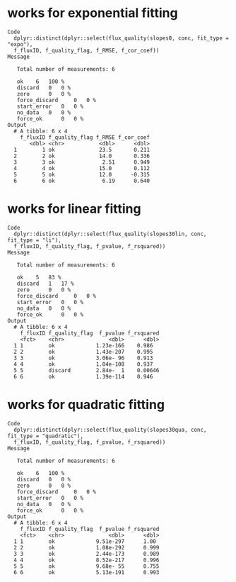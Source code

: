 # works for exponential fitting

    Code
      dplyr::distinct(dplyr::select(flux_quality(slopes0, conc, fit_type = "expo"),
      f_fluxID, f_quality_flag, f_RMSE, f_cor_coef))
    Message
      
       Total number of measurements: 6
      
       ok 	 6 	 100 %
       discard 	 0 	 0 %
       zero 	 0 	 0 %
       force_discard 	 0 	 0 %
       start_error 	 0 	 0 %
       no_data 	 0 	 0 %
       force_ok 	 0 	 0 %
    Output
      # A tibble: 6 x 4
        f_fluxID f_quality_flag f_RMSE f_cor_coef
           <dbl> <chr>           <dbl>      <dbl>
      1        1 ok              23.5       0.211
      2        2 ok              14.0       0.336
      3        3 ok               2.51      0.949
      4        4 ok              15.0       0.112
      5        5 ok              12.0      -0.315
      6        6 ok               6.19      0.640

# works for linear fitting

    Code
      dplyr::distinct(dplyr::select(flux_quality(slopes30lin, conc, fit_type = "li"),
      f_fluxID, f_quality_flag, f_pvalue, f_rsquared))
    Message
      
       Total number of measurements: 6
      
       ok 	 5 	 83 %
       discard 	 1 	 17 %
       zero 	 0 	 0 %
       force_discard 	 0 	 0 %
       start_error 	 0 	 0 %
       no_data 	 0 	 0 %
       force_ok 	 0 	 0 %
    Output
      # A tibble: 6 x 4
        f_fluxID f_quality_flag  f_pvalue f_rsquared
        <fct>    <chr>              <dbl>      <dbl>
      1 1        ok             1.23e-166    0.986  
      2 2        ok             1.43e-207    0.995  
      3 3        ok             3.06e- 96    0.913  
      4 4        ok             1.04e-108    0.937  
      5 5        discard        2.84e-  1    0.00646
      6 6        ok             1.39e-114    0.946  

# works for quadratic fitting

    Code
      dplyr::distinct(dplyr::select(flux_quality(slopes30qua, conc, fit_type = "quadratic"),
      f_fluxID, f_quality_flag, f_pvalue, f_rsquared))
    Message
      
       Total number of measurements: 6
      
       ok 	 6 	 100 %
       discard 	 0 	 0 %
       zero 	 0 	 0 %
       force_discard 	 0 	 0 %
       start_error 	 0 	 0 %
       no_data 	 0 	 0 %
       force_ok 	 0 	 0 %
    Output
      # A tibble: 6 x 4
        f_fluxID f_quality_flag  f_pvalue f_rsquared
        <fct>    <chr>              <dbl>      <dbl>
      1 1        ok             9.51e-297      1.00 
      2 2        ok             1.08e-292      0.999
      3 3        ok             2.44e-173      0.989
      4 4        ok             8.52e-217      0.996
      5 5        ok             9.68e- 55      0.755
      6 6        ok             5.13e-191      0.993

